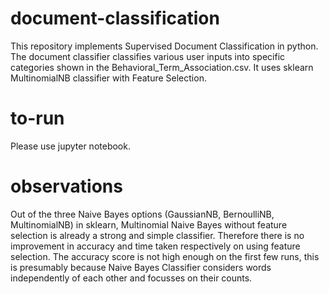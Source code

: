 # document-classification
This repository implements Supervised Document Classification in python. The document classifier classifies various user inputs into specific categories shown in the Behavioral_Term_Association.csv. It uses sklearn MultinomialNB classifier with Feature Selection.

# to-run
Please use jupyter notebook.

# observations
Out of the three Naive Bayes options (GaussianNB, BernoulliNB, MultinomialNB) in sklearn, Multinomial Naive Bayes without feature selection is already a strong and simple classifier. Therefore there is no improvement in accuracy and time taken respectively on using feature selection. The accuracy score is not high enough on the first few runs, this is presumably because Naive Bayes Classifier considers words independently of each other and focusses on their counts. 




